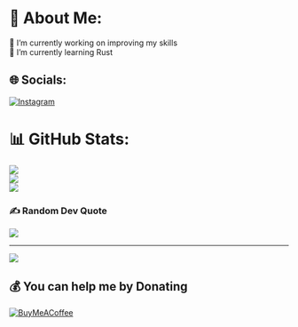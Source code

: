 # 💫 About Me:
🔭 I’m currently working on improving my skills<br>🌱 I’m currently learning Rust<br>


## 🌐 Socials:
[![Instagram](https://img.shields.io/badge/Instagram-%23E4405F.svg?logo=Instagram&logoColor=white)](https://instagram.com/_justmello_) 

# 📊 GitHub Stats:
![](https://github-readme-stats.vercel.app/api?username=JustMell0&theme=dark&hide_border=true&include_all_commits=false&count_private=false)<br/>
![](https://github-readme-streak-stats.herokuapp.com/?user=JustMell0&theme=dark&hide_border=true)<br/>
![](https://github-readme-stats.vercel.app/api/top-langs/?username=JustMell0&theme=dark&hide_border=true&include_all_commits=false&count_private=false&layout=compact)

### ✍️ Random Dev Quote
![](https://quotes-github-readme.vercel.app/api?type=horizontal&theme=dark)

---
[![](https://visitcount.itsvg.in/api?id=JustMell0&icon=0&color=4)](https://visitcount.itsvg.in)

  ## 💰 You can help me by Donating
  [![BuyMeACoffee](https://img.shields.io/badge/Buy%20Me%20a%20Coffee-ffdd00?style=for-the-badge&logo=buy-me-a-coffee&logoColor=black)](https://buymeacoffee.com/JustMello) 

  
<!-- Proudly created with GPRM ( https://gprm.itsvg.in ) -->
